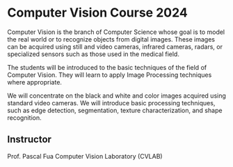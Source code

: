 # Computer Vision Course 2024
Computer Vision is the branch of Computer Science whose goal is to model the real world or to recognize objects from digital images. These images can be acquired using still and video cameras, infrared cameras, radars, or specialized sensors such as those used in the medical field.

The students will be introduced to the basic techniques of the field of Computer Vision. They will learn to apply Image Processing techniques where appropriate.

We will concentrate on the black and white and color images acquired using standard video cameras. We will introduce basic processing techniques, such as edge detection, segmentation, texture characterization, and shape recognition.

## Instructor
Prof. Pascal Fua
Computer Vision Laboratory (CVLAB)
